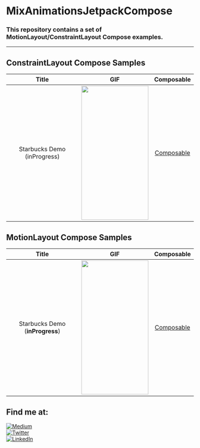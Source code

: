 # MixAnimationsJetpackCompose

### This repository contains a set of MotionLayout/ConstraintLayout Compose examples.

-----------------------------
## ConstraintLayout Compose Samples

|  Title  |  GIF  | Composable |
| :----: | :----: | :----: |
|  Starbucks Demo (inProgress) | <img src="https://user-images.githubusercontent.com/24611045/129284836-814ed500-e2d1-4fa9-9f8c-7be482184ff7.png" height="360" width="180" > | [Composable](https://github.com/rodrigomartind/MixAnimationsJetpackCompose/blob/main/app/src/main/java/com/rodrigodominguez/mixanimationsjetpackcompose/starbucksdemo/CardComposable.kt)


## MotionLayout Compose Samples

|  Title  |  GIF  | Composable |
| :----: | :----: | :----: |
|  Starbucks Demo (**inProgress**) | <img src="https://user-images.githubusercontent.com/24611045/129284605-66a31a48-47d9-4f43-b869-a8bac1c2e5a6.gif" height="360" width="180" > | [Composable](https://github.com/rodrigomartind/MixAnimationsJetpackCompose/blob/main/app/src/main/java/com/rodrigodominguez/mixanimationsjetpackcompose/starbucksdemo/StarbucksDemo.kt)


## Find me at:
[![Medium](https://img.shields.io/badge/Medium-@rodrigomartind-9146FF?style=for-the-badge&logo=medium&logoColor=white&labelColor=101010)](https://rodrigomartind.medium.com/)
</br>
[![Twitter](https://img.shields.io/badge/Twitter-@rodrigomartind-1DA1F2?style=for-the-badge&logo=twitter&logoColor=white&labelColor=101010)](https://twitter.com/RodrigoMartinD)
</br>
[![LinkedIn](https://img.shields.io/badge/LinkedIn-Rodrigo_Dominguez-0077B5?style=for-the-badge&logo=linkedin&logoColor=white&labelColor=101010)](https://www.linkedin.com/in/rodrigo-martin-dominguez-463b5a33/)
</br>
